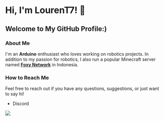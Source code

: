 # Hi, I'm LourenT7! 👋

## Welcome to My GitHub Profile:)

### About Me

I'm an **Arduino** enthusiast who loves working on robotics projects.
In addition to my passion for robotics, I also run a popular Minecraft server named [**Foxy Network**](https://dc.foxy-network.net) in Indonesia.


### How to Reach Me

Feel free to reach out if you have any questions, suggestions, or just want to say hi!

- Discord
<img src="https://discord.c99.nl/widget/theme-1/734589001721315348.png"/>

  
